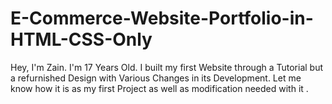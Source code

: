 # E-Commerce-Website-Portfolio-in-HTML-CSS-Only
Hey, I'm Zain. I'm 17 Years Old. I built my first Website through a Tutorial but a refurnished Design with Various Changes in its Development. Let me know how it is as my first Project as well as modification needed with it .
